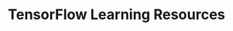 ---
title: "TensorFlow Learning Resources"
excerpt: "A collection of learning resources about TensorFlow - a free and open-source software library for dataflow and differentiable programming across a range of tasks. It is a symbolic math library, and is also used for machine learning applications such as neural networks. "
type: collection
heat: 24234

query: item.tags contains 'TensorFlow'

levels:
  - Beginner
  - Intermediate
  - Advanced

topics:
  - AI
  - Google AI

tags:
  - TensorFlow

images:
  - url: https://upload.wikimedia.org/wikipedia/commons/thumb/1/11/TensorFlowLogo.svg/1200px-TensorFlowLogo.svg.png
    width: 1200
    height: 1000
    title: TensorFlow
---